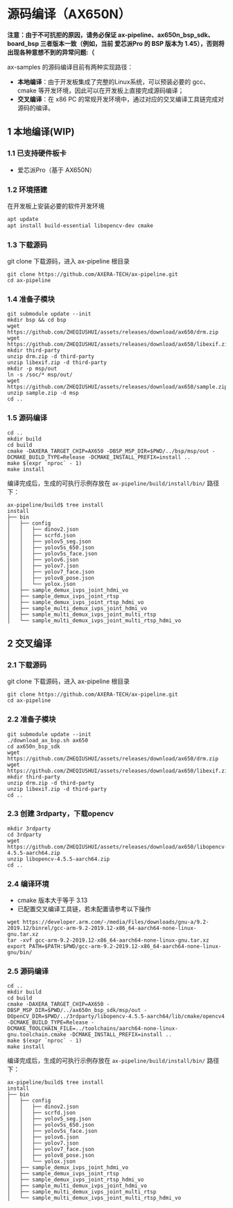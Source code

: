 # 源码编译（AX650N）

**注意：由于不可抗拒的原因，请务必保证 ax-pipeline、ax650n_bsp_sdk、board_bsp 三者版本一致（例如，当前 爱芯派Pro 的 BSP 版本为 1.45），否则将出现各种意想不到的异常问题:（**

ax-samples 的源码编译目前有两种实现路径：

- **本地编译**：由于开发板集成了完整的Linux系统，可以预装必要的 gcc、cmake 等开发环境，因此可以在开发板上直接完成源码编译；
- **交叉编译**：在 x86 PC 的常规开发环境中，通过对应的交叉编译工具链完成对源码的编译。

## 1 本地编译(WIP)

### 1.1 已支持硬件板卡

- 爱芯派Pro（基于 AX650N）

### 1.2 环境搭建

在开发板上安装必要的软件开发环境

```bash
apt update
apt install build-essential libopencv-dev cmake
```

### 1.3 下载源码

git clone 下载源码，进入 ax-pipeline 根目录

```shell
git clone https://github.com/AXERA-TECH/ax-pipeline.git
cd ax-pipeline
```

### 1.4 准备子模块

```shell
git submodule update --init
mkdir bsp && cd bsp
wget https://github.com/ZHEQIUSHUI/assets/releases/download/ax650/drm.zip
wget https://github.com/ZHEQIUSHUI/assets/releases/download/ax650/libexif.zip
mkdir third-party
unzip drm.zip -d third-party
unzip libexif.zip -d third-party
mkdir -p msp/out
ln -s /soc/* msp/out/
wget https://github.com/ZHEQIUSHUI/assets/releases/download/ax650/sample.zip
unzip sample.zip -d msp
cd ..
```

### 1.5 源码编译

```shell
cd ..
mkdir build
cd build
cmake -DAXERA_TARGET_CHIP=AX650 -DBSP_MSP_DIR=$PWD/../bsp/msp/out -DCMAKE_BUILD_TYPE=Release -DCMAKE_INSTALL_PREFIX=install ..
make $(expr `nproc` - 1)
make install
```

编译完成后，生成的可执行示例存放在 `ax-pipeline/build/install/bin/` 路径下：

```shell
ax-pipeline/build$ tree install
install
├── bin
│   ├── config
│   │   ├── dinov2.json
│   │   ├── scrfd.json
│   │   ├── yolov5_seg.json
│   │   ├── yolov5s_650.json
│   │   ├── yolov5s_face.json
│   │   ├── yolov6.json
│   │   ├── yolov7.json
│   │   ├── yolov7_face.json
│   │   ├── yolov8_pose.json
│   │   └── yolox.json
│   ├── sample_demux_ivps_joint_hdmi_vo
│   ├── sample_demux_ivps_joint_rtsp
│   ├── sample_demux_ivps_joint_rtsp_hdmi_vo
│   ├── sample_multi_demux_ivps_joint_hdmi_vo
│   ├── sample_multi_demux_ivps_joint_multi_rtsp
│   └── sample_multi_demux_ivps_joint_multi_rtsp_hdmi_vo
```

## 2 交叉编译

### 2.1 下载源码

git clone 下载源码，进入 ax-pipeline 根目录

```shell
git clone https://github.com/AXERA-TECH/ax-pipeline.git
cd ax-pipeline
```

### 2.2 准备子模块

```shell
git submodule update --init
./download_ax_bsp.sh ax650
cd ax650n_bsp_sdk
wget https://github.com/ZHEQIUSHUI/assets/releases/download/ax650/drm.zip
wget https://github.com/ZHEQIUSHUI/assets/releases/download/ax650/libexif.zip
mkdir third-party
unzip drm.zip -d third-party
unzip libexif.zip -d third-party
cd ..
```

### 2.3 创建 3rdparty，下载opencv

```shell
mkdir 3rdparty
cd 3rdparty
wget https://github.com/ZHEQIUSHUI/assets/releases/download/ax650/libopencv-4.5.5-aarch64.zip
unzip libopencv-4.5.5-aarch64.zip
cd ..
```

### 2.4 编译环境

- cmake 版本大于等于 3.13
- 已配置交叉编译工具链，若未配置请参考以下操作

```shell
wget https://developer.arm.com/-/media/Files/downloads/gnu-a/9.2-2019.12/binrel/gcc-arm-9.2-2019.12-x86_64-aarch64-none-linux-gnu.tar.xz
tar -xvf gcc-arm-9.2-2019.12-x86_64-aarch64-none-linux-gnu.tar.xz
export PATH=$PATH:$PWD/gcc-arm-9.2-2019.12-x86_64-aarch64-none-linux-gnu/bin/
```

### 2.5 源码编译

```shell
cd ..
mkdir build
cd build
cmake -DAXERA_TARGET_CHIP=AX650 -DBSP_MSP_DIR=$PWD/../ax650n_bsp_sdk/msp/out -DOpenCV_DIR=$PWD/../3rdparty/libopencv-4.5.5-aarch64/lib/cmake/opencv4 -DCMAKE_BUILD_TYPE=Release -DCMAKE_TOOLCHAIN_FILE=../toolchains/aarch64-none-linux-gnu.toolchain.cmake -DCMAKE_INSTALL_PREFIX=install ..
make $(expr `nproc` - 1)
make install
```

编译完成后，生成的可执行示例存放在 `ax-pipeline/build/install/bin/` 路径下：

```shell
ax-pipeline/build$ tree install
install
├── bin
│   ├── config
│   │   ├── dinov2.json
│   │   ├── scrfd.json
│   │   ├── yolov5_seg.json
│   │   ├── yolov5s_650.json
│   │   ├── yolov5s_face.json
│   │   ├── yolov6.json
│   │   ├── yolov7.json
│   │   ├── yolov7_face.json
│   │   ├── yolov8_pose.json
│   │   └── yolox.json
│   ├── sample_demux_ivps_joint_hdmi_vo
│   ├── sample_demux_ivps_joint_rtsp
│   ├── sample_demux_ivps_joint_rtsp_hdmi_vo
│   ├── sample_multi_demux_ivps_joint_hdmi_vo
│   ├── sample_multi_demux_ivps_joint_multi_rtsp
│   └── sample_multi_demux_ivps_joint_multi_rtsp_hdmi_vo
```
